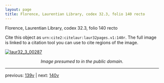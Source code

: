 ```yaml
---
layout: page
title: Florence, Laurentian Library, codex 32.3, folio 140 recto
---
```


Florence, Laurentian Library, codex 32.3, folio 140 recto

Cite this object as `urn:cite2:citelaur:laur32pages.v1:140r`.  The full image is linked to a citation tool you can use to cite regions of the image.

[![laur32_3_00287](http://www.homermultitext.org/iipsrv?IIIF=/project/homer/pyramidal/deepzoom/citelaur/laur32imgs/v1/laur32_3_00287.tif/full/800,/0/default.jpg)](http://www.homermultitext.org/ict2/?urn=urn:cite2:citelaur:laur32imgs.v1:laur32_3_00287) 

<p style="text-align: center; font-style: italic;">Image presumed to in the public domain.</p>

---

previous: [139v](../139v/) | next: [140v](../140v/)